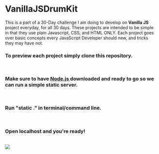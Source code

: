 # VanillaJSDrumKit

<p> This is a part of a 30-Day challenge I am doing to develop on <b>Vanilla JS</b> project everyday, for all 30 days. These projects are intended to be simple in that they use plain Javascript, CSS, and HTML ONLY. Each project goes over basic concepts every JavaScript Developer should new, and tricks they may have not. </p></hr>

<h3> To preview each project simply clone this repository.</h3></br>
<h3> Make sure to have <a href="https://nodejs.org/en/download/"> Node.js </a> downloaded and ready to go so we can run a simple static server.</h3></br>
<h3> Run "static ." in terminal/command line.</h3></br>
<h3> Open localhost and you're ready! </h3></br>

<img src="http://imgur.com/GihhiyI">
